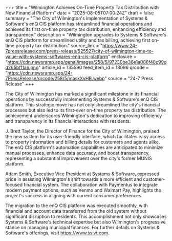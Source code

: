 +++
title = "Wilmington Achieves On-Time Property Tax Distribution with New Financial Platform"
date = "2025-08-05T07:00:24Z"
draft = false
summary = "The City of Wilmington's implementation of Systems & Software's enQ CIS platform has streamlined financial operations and achieved its first on-time property tax distribution, enhancing efficiency and transparency."
description = "Wilmington upgrades to Systems & Software's enQ CIS platform for streamlined utility and tax billing, achieving first on-time property tax distribution."
source_link = "https://www.24-7pressrelease.com/press-release/525527/city-of-wilmington-time-to-value-with-systems-softwares-enq-cis-platform"
enclosure = "https://cdn.newsramp.app/genai/images/258/5/97230be36e1a086f48c99dd265bff1a6.png"
article_id = 135590
feed_item_id = 18096
qrcode = "https://cdn.newsramp.app/24-7PressRelease/qrcode/258/5/maskXvHB.webp"
source = "24-7 Press Release"
+++

<p>The City of Wilmington has marked a significant milestone in its financial operations by successfully implementing Systems & Software's enQ CIS platform. This strategic move has not only streamlined the city's financial processes but also led to its first-ever on-time property tax distribution. The achievement underscores Wilmington's dedication to improving efficiency and transparency in its financial interactions with residents.</p><p>J. Brett Taylor, the Director of Finance for the City of Wilmington, praised the new system for its user-friendly interface, which facilitates easy access to property information and billing details for customers and agents alike. The enQ CIS platform's automation capabilities are anticipated to minimize manual processes, enhance data accuracy, and boost transparency, representing a substantial improvement over the city's former MUNIS platform.</p><p>Adam Smith, Executive Vice President at Systems & Software, expressed pride in assisting Wilmington's shift towards a more efficient and customer-focused financial system. The collaboration with Paymentus to integrate modern payment options, such as Venmo and Walmart Pay, highlights the project's success in aligning with current consumer preferences.</p><p>The migration to the enQ CIS platform was executed smoothly, with financial and account data transferred from the old system without significant disruption to residents. This accomplishment not only showcases Systems & Software's technical expertise but also Wilmington's progressive stance on managing municipal finances. For further details on Systems & Software's offerings, visit <a href='https://www.ssivt.com' rel='nofollow' target='_blank'>https://www.ssivt.com</a>.</p>